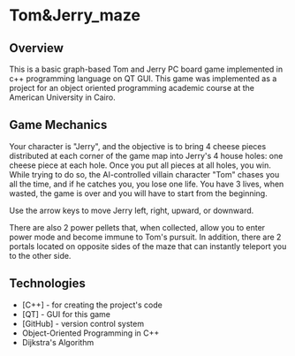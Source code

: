 # Tom&Jerry_maze
## Overview
This is a basic graph-based Tom and Jerry PC board game implemented in c++ programming language on QT GUI. This game was implemented as a project for an object oriented programming academic course at the American University in Cairo.

## Game Mechanics
Your character is "Jerry", and the objective is to bring 4 cheese pieces distributed at each corner of the game map into Jerry's 4 house holes: one cheese piece at each hole. Once you put all pieces at all holes, you win. While trying to do so, the AI-controlled villain character "Tom" chases you all the time, and if he catches you, you lose one life. You have 3 lives, when wasted, the game is over and you will have to start from the beginning. 

Use the arrow keys to move Jerry left, right, upward, or downward. 

There are also 2 power pellets that, when collected, allow you to enter power mode and become immune to Tom's pursuit. In addition, there are 2 portals located on opposite sides of the maze that can instantly teleport you to the other side.

## Technologies
- [C++] - for creating the project's code
- [QT] - GUI for this game
- [GitHub] - version control system
- Object-Oriented Programming in C++
- Dijkstra's Algorithm
